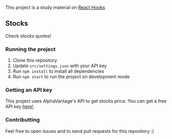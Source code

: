This project is a study material on [React Hooks](https://reactjs.org/docs/hooks-intro.html)

## Stocks

Check stocks quotes!

### Running the project

1. Clone this repository
2. Update `src/settings.json` with your API key
2. Run `npm install` to install all dependencies
3. Run `npm start` to run the project on development mode

### Getting an API key

This project uses AlphaVantage's API to get stocks price. You can get a free API key [here!](https://www.alphavantage.co/support/#api-key).

### Contributting

Feel free to open issues and to send pull requests for this repository :)
